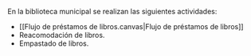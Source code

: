En la biblioteca municipal se realizan las siguientes actividades:
- [[Flujo de préstamos de libros.canvas|Flujo de préstamos de libros]]
- Reacomodación de libros.
- Empastado de libros.
